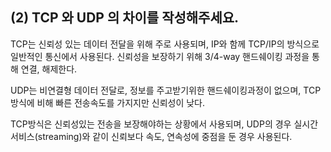 (2) TCP 와 UDP 의 차이를 작성해주세요.
--------------------------------------

TCP는 신뢰성 있는 데이터 전달을 위해 주로 사용되며, IP와 함께 TCP/IP의 방식으로 일반적인 통신에서 사용된다.
신뢰성을 보장하기 위해 3/4-way 핸드쉐이킹 과정을 통해 연결, 해제한다.

UDP는 비연결형 데이터 전달로, 정보를 주고받기위한 핸드쉐이킹과정이 없으며, TCP방식에 비해 빠른 전송속도를 가지지만 신뢰성이 낮다.

TCP방식은 신뢰성있는 전송을 보장해야하는 상황에서 사용되며, UDP의 경우 실시간 서비스(streaming)와 같이 신뢰보다 속도, 연속성에 중점을 둔 경우 사용된다.
